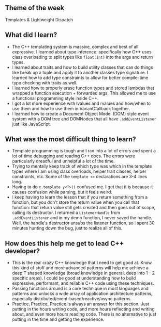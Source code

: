 ## Theme of the week

Templates & Lightweight Dispatch

## What did I learn?

- The C++ templating system is massive, complex and best of all expressive. I learned about type inference, specifically how C++ uses class overloading to split types like `float(int)` into the args and return types.
- I learned about traits and how to build utility classes that can do things like break up a tuple and apply it to another classes type signature. I learned how to add type constraints to allow for better compile-time type checking with traits as well.
- I learned how to properly erase function types and stored lambdas that wrapped a function execution + forwarded args. This allowed me to use a functional programming style inside C++.
- I got a lot more experience with lvalues and rvalues and how/when to use them and how to use them in VariantCallback together.
- I learned how to create a Document Object Model (DOM) style event system with a DOM tree and DOMNodes that all have `.addEventListener` just like JavaScript.

## What was the most difficult thing to learn?

- Template programming is tough and I ran into a lot of errors and spent a lot of time debugging and reading C++ docs. The errors were particularly dreadful and unhelpful a lot of the time.
- Trying to mentally keep track of which type was which in the template types where I am using class overloads, helper trait classes, helper constraints, etc. Some of the `template <>` declarations are 3-4 lines long.
- Having to do `x.template y<T>()` confused me. I get that it is because it causes confusion while parsing, but it feels weird.
- I keep having to learn the lesson that if you return something from a function, but you don't store the return value when you call that function: that return value still gets created and then goes out of scope, calling its destructor. I returned a `ListenerHandle` from `.addEventListener` and in my demo function, I never saved the handle. Well, the handle's destructor unsubs the listener function, so I spent 30 minutes hunting down the bug, just to realize all of this.

## How does this help me get to lead C++ developer?

- This is the real crazy C++ knowledge that I need to get good at. Know this kind of stuff and more advanced patterns will help me achieve a deep T shaped knowledge (broad knowledge in general, deep into 1 - 2 specific areas). I could be good at understanding how to build expressive, performant, and reliable C++ code using these techniques.
- Passing functions around is a core technique in most languages and patterns and unlocks a wide array of application architecture patterns, especially distributed/event-based/reactive/async patterns.
- Practice, Practice, Practice is always an answer for this section. Just putting in the hours writing code, and more hours reflecting and writing about, and even more hours reading code. There is no alternative to just putting in the time and getting the experience.
